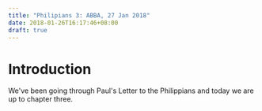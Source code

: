 ```yaml
---
title: "Philipians 3: ABBA, 27 Jan 2018"
date: 2018-01-26T16:17:46+08:00
draft: true
---
```


# Introduction

We've been going through Paul's Letter to the Philippians and today we are up to chapter three. 